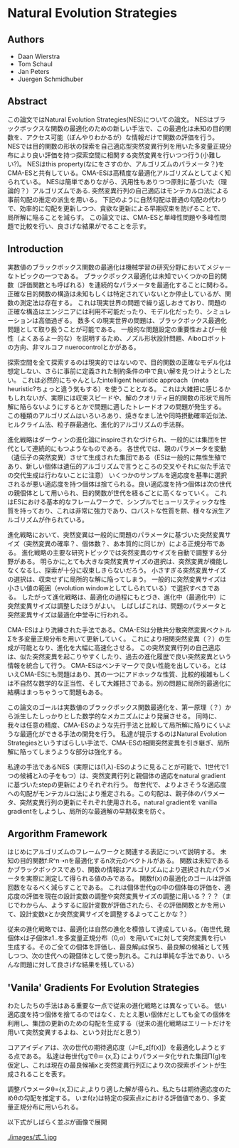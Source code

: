 # Natural Evolution Strategies

## Authors
 * Daan Wierstra
 * Tom Schaul
 * Jan Peters
 * Juergen Schmidhuber


## Abstract

この論文ではNatural Evolution Strategies(NES)についての論文。
NESはブラックボックスな関数の最適化のための新しい手法で、この最適化は未知の目的関数を、アクセス可能（ぼんやりわかるが）な情報だけで関数の評価を行う。
NESでは目的関数の形状の探索を自己適応型突然変異行列を用いた多変量正規分布により良い評価を持つ探索空間に相関する突然変異を行いつつ行う(小難しい?)。
NESはthis property(なにをさすのか、アルゴリズムのパラメータ？)をCMA-ESと共有している。CMA-ESは高精度な最適化アルゴリズムとしてよく知られている。
NESは簡単でありながら、汎用性もありつつ原則に基づいた（理論的？）アルゴリズムである.
突然変異行列の自己適応はモンテカルロ法による事前勾配の推定の派生を用いる。
下記のように自然勾配は普通の勾配の代わりで、効率的に勾配を更新しつつ、貪欲な更新による早期収束を防げることで、
局所解に陥ることを減らす。
この論文では、CMA-ESと単峰性問題や多峰性問題で比較を行い、良さげな結果がでることを示す。


## Introduction

実数値のブラックボックス関数の最適化は機械学習の研究分野においてメジャーなトピックの一つである。
ブラックボックス最適化は未知でいくつかの目的関数（評価関数とも呼ばれる）を連続的なパラメータを最適化することに関わる。
正確な目的関数の構造は未知もしくは特定されていないとか停止しているが、関数の測定法は存在する。
これは現実世界の問題で繰り返しおきており、問題の正確な構造はエンジニアには利用不可能だったり、モデル化だったり、シミュレーションは高価過ぎる。
数多くの現実世界の問題は、ブラックボックス最適化問題として取り扱うことが可能である。
一般的な問題設定の重要性および一般性（よくあるよー的な）を説明するため、ノズル形状設計問題、Aiboロボットの方向、非マルコフ nuerocontrolとかがある。

探索空間を全て探索するのは現実的ではないので、目的関数の正確なモデル化は想定しない、さらに事前に定義された制約条件の中で良い解を見つけようとしたい。
これは必然的にちゃんとしたintelligent heuristic approach（meta heuristic?ちょっと違う気もする）を使うこととなる。
これは大雑把に感じるかもしれないが、実際には収束スピードや、解のクオリティ目的関数の形状で局所解に陥らないようにするとかで問題に適したトレードオフの問題が発生する。
この種類のアルゴリズムはいろいろあり、焼きなまし法や同時摂動確率近似法、ヒルクライム法、粒子群最適化、進化的アルゴリズムの手法群。

進化戦略はダーウィンの進化論にinspireされなづけられ、一般的には集団を世代として連続的にもつようなものである。
各世代では、親のパラメータを変動（遺伝子の突然変異）させて生成された集団である（ESは一般的に無性生殖であり、新しい個体は遺伝的アルゴリズムで言うところの交叉やそれに似た手法での交代生成は行わないことに注意）
いくつかのサンプルを適応度を基準に選択されるが悪い適応度を持つ個体は捨てられる。良い適応度を持つ個体は次の世代の親個体として用いられ、目的関数が世代を経るごとに高くなっていく。
これはESにおける基本的なフレームワークで、シンプルでヒューリスティックな性質を持っており、これは非常に強力であり、ロバストな性質を餅、様々な派生アルゴリズムが作られている。

進化戦略において、突然変異は一般的に問題のパラメータに基づいた突然変異サイズ（突然変異の確率？、個体数？、あ本質的に同じか）による正規分布である。
進化戦略の主要な研究トピックでは突然変異のサイズを自動で調整する分野がある。
明らかに,とても大きな突然変異サイズの選択は、突然変異が機能しなくなるし、探索が十分に収束しきらないだろう。
小さすぎる突然変異サイズの選択は、収束せずに局所的な解に陥ってしまう。
一般的に突然変異サイズは小さい値の範囲（evolution windowとしてしられている）で選択すべきである。
したがって進化戦略は、最適化の過程にもとづき、進化中（最適化中）に突然変異サイズは調整したほうがよい。
しばしばこれは、問題のパラメータと突然変異サイズは最適化中堂寺に行われる。

CMA-ESはより洗練された手法である。CMA-ESは分散共分散突然変異ベクトルΣを多変量正規分布を用いて更新していく。
これにより相関突然変異（？）の生成が可能となり、進化を大幅に高速化させる。
この突然変異行列の自己適応は、似た突然変異を起こりやすくしたり、過去の進化履歴で良い突然変異という情報を統合して行う。
CMA-ESはベンチマークで良い性能を出している。とはいえCMA-ESにも問題はあり、其の一つにアドホックな性質、比較的複雑もしくは不自然な数学的な正当性、そして大雑把さである。別の問題に局所的最適化に結構はまっちゃうって問題もある。

この論文のゴールは実数値のブラックボックス関数最適化を、第一原理（？）から派生したしっかりとした数学的なメカニズムにより発展させる。
同時に、我々は任意の精度、CMA-ESのような先行手法と比較して局所解に陥りにくいような最適化ができる手法の開発を行う。
私達が提示するのはNatural Evolution Strategiesというすばらしい手法で、CMA-ESの相関突然変異を引き継ぎ、局所解に陥ってしまうような部分は強化する。

私達の手法であるNES（実際には(1,λ)-ESのように見ることが可能で、1世代で1つの候補とλの子をもつ）は、突然変異行列と親個体の適応をnatural gradientに基づいたstepの更新によりそれぞれ行う。
毎世代で、よりよさそうな適応度への勾配がモンテカルロ法により推定される。この勾配は、親子体のパラメータ、突然変異行列の更新にそれぞれ使用される。natural gradientを vanilla gradientをしようし、局所的な最適解の早期収束を防ぐ。


## Argorithm Framework

はじめにアルゴリズムのフレームワークと関連する表記について説明する。
未知の目的関数f:R^n➝nを最適化するn次元のベクトルがある。
関数は未知であるかブラックボックスであり、関数の情報はアルゴリズムにより選択されたパラメータを実際に測定して得られる値のみである。
関数f(x)の最適化のゴールは評価回数をなるべく減らすことである。
これは個体世代gの中の個体毎の評価を、適応度の評価を現在の設計変数の調整や突然変異サイズの調整に用いる？？？（まじでわからん、ようするに設計変数が評価されたら、その評価関数とかを用いて、設計変数xとか突然変異サイズを調整するよってことかな？）


従来の進化戦略では、最適化は自然の進化を模倣して達成している。（毎世代,親個体xは子個体z1..を多変量正規分布（0,σ）を用いてxに対して突然変異を行い生成する。そのご全ての個体を評価し、最良解μは保ち、最良解の候補として残しつつ、次の世代への親個体として使っ割れる。これは単純な手法であり、いろんな問題に対して良さげな結果を残している）


## 'Vanila' Gradients For Evolution Strategies

わたしたちの手法はある重要な一点で従来の進化戦略とは異なっている。
低い適応度を持つ個体を捨てるのではなく、たとえ悪い個体だとしても全ての個体を利用し、集団の更新のための勾配を生成する（従来の進化戦略はエリートだけを用いて突然変異するよね、という対比だと思う）

コアアイディアは、次の世代の期待適応度（J=E_z[f(x)]）を最適化しようとする点である。
私達は毎世代gでθ＝｛x,Σ｝によりパラメータ化サれた集団Π(g)を仮定し、これは現在の最良候補xと突然変異行列Σにより次の探索ポイントが生成されることを表す。

調整パラメータθ={x,Σ}によ,よりり適した解が得られ、私たちは期待適応度のためθの勾配を推定する。
いまf(z)は特定の探索点zにおける評価値であり、多変量正規分布に用いられる。

以下式がしばらく並ぶが画像で展開

[./images/式_1.jpg]()



